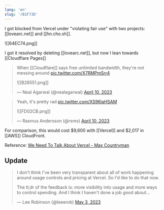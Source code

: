 ```yaml
---
lang: 'en'
slug: '/B1F73D'
---
```


I got blocked from Vercel under "violating fair use" with two projects: [[lovearc.net]] and [[hn.cho.sh]].

![[64EC74.png]]

I got it resolved by deleting [[lovearc.net]], but now I lean towards [[Cloudflare Pages]]

> When [[Cloudflare]] says free unlimited bandwidth, they're not messing around [pic.twitter.com/X7RMPmSrr4](https://t.co/X7RMPmSrr4)
>
> ![[B28551.png]]
>
> — Neal Agarwal (@nealagarwal) [April 10, 2023](https://twitter.com/nealagarwal/status/1645491148981510146?ref_src=twsrc%5Etfw)

> Yeah, it's pretty rad [pic.twitter.com/XS96IaHSAM](https://t.co/XS96IaHSAM)
>
> ![[FD02CB.png]]
>
> — Rasmus Andersson (@rsms) [April 10, 2023](https://twitter.com/rsms/status/1645494519176245248?ref_src=twsrc%5Etfw)

For comparison, this would cost \$9,600 with [[Vercel]] and \$2,017 in [[AWS]] CloudFront.

Reference: [We Need To Talk About Vercel - Max Countryman](https://www.maxcountryman.com/articles/we-need-to-talk-about-vercel)

## Update

<blockquote class="twitter-tweet">

I don&#39;t think I&#39;ve been very transparent about all of work happening around usage controls and pricing at Vercel. So I&#39;d like to do that now.

The tl;dr of the feedback is: more visibility into usage and more ways to control spending. And I think I haven&#39;t done a job good about…

&mdash; Lee Robinson (@leeerob) [May 3, 2023](https://twitter.com/leeerob/status/1653636931291602953?ref_src=twsrc%5Etfw)

</blockquote>
